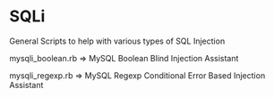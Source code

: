 SQLi
====

General Scripts to help with various types of SQL Injection

mysqli_boolean.rb => MySQL Boolean Blind Injection Assistant

mysqli_regexp.rb  => MySQL Regexp Conditional Error Based Injection Assistant
